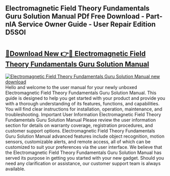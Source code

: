 ## Electromagnetic Field Theory Fundamentals Guru Solution Manual PDf Free Download - Part-nlA Service Owner Guide - User Repair Edition D5SOl

# <h2><a href="http://bc61251.oget.top/?id=Electromagnetic+Field+Theory+Fundamentals+Guru+Solution+Manual">🔗Download New 👉🔴 Electromagnetic Field Theory Fundamentals Guru Solution Manual</a></h2>

[![Electromagnetic Field Theory Fundamentals Guru Solution Manual new download](https://i.imgur.com/5g1atiW.png)](http://bc61251.oget.top/?id=Electromagnetic+Field+Theory+Fundamentals+Guru+Solution+Manual)
Hello and welcome to the user manual for your newly unboxed Electromagnetic Field Theory Fundamentals Guru Solution Manual. This guide is designed to help you get started with your product and provide you with a thorough understanding of its features, functions, and capabilities. You will find clear instructions for installation, operation, maintenance, and troubleshooting. Important User Information Electromagnetic Field Theory Fundamentals Guru Solution Manual Please review the user information section for details on warranty coverage, registration procedures, and customer support options. Electromagnetic Field Theory Fundamentals Guru Solution Manual advanced features include object recognition, motion sensors, customizable alerts, and remote access, all of which can be customized to suit your preferences via the user interface. We believe that the Electromagnetic Field Theory Fundamentals Guru Solution Manual has served its purpose in getting you started with your new gadget. Should you need any clarification or assistance, our customer support team is always available.
